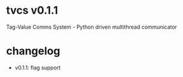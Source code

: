 # tvcs v0.1.1
Tag-Value Comms System - Python driven multithread communicator

# changelog
- v0.1.1: flag support